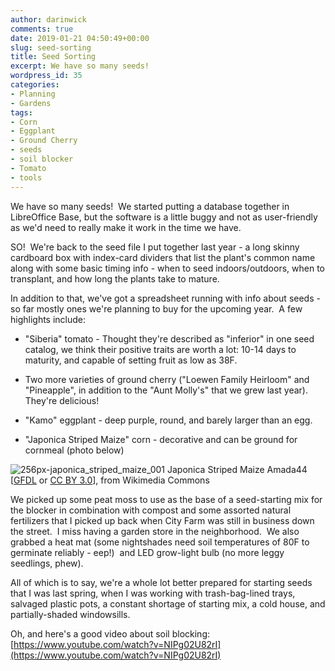 ```yaml
---
author: darinwick
comments: true
date: 2019-01-21 04:50:49+00:00
slug: seed-sorting
title: Seed Sorting
excerpt: We have so many seeds!
wordpress_id: 35
categories:
- Planning
- Gardens
tags:
- Corn
- Eggplant
- Ground Cherry
- seeds
- soil blocker
- Tomato
- tools
---
```


We have so many seeds!  We started putting a database together in LibreOffice Base, but the software is a little buggy and not as user-friendly as we'd need to really make it work in the time we have.

SO!  We're back to the seed file I put together last year - a long skinny cardboard box with index-card dividers that list the plant's common name along with some basic timing info - when to seed indoors/outdoors, when to transplant, and how long the plants take to mature.

In addition to that, we've got a spreadsheet running with info about seeds - so far mostly ones we're planning to buy for the upcoming year.  A few highlights include:



	
  * "Siberia" tomato - Thought they're described as "inferior" in one seed catalog, we think their positive traits are worth a lot: 10-14 days to maturity, and capable of setting fruit as low as 38F.

	
  * Two more varieties of ground cherry ("Loewen Family Heirloom" and "Pineapple", in addition to the "Aunt Molly's" that we grew last year).  They're delicious!

	
  * "Kamo" eggplant - deep purple, round, and barely larger than an egg.

	
  * "Japonica Striped Maize" corn - decorative and can be ground for cornmeal (photo below)




![256px-japonica_striped_maize_001](https://gardensofrainbowhome.files.wordpress.com/2019/01/256px-japonica_striped_maize_001.jpg)
    Japonica Striped Maize
Amada44 [[GFDL](http://www.gnu.org/copyleft/fdl.html) or [CC BY 3.0](https://creativecommons.org/licenses/by/3.0)], from Wikimedia Commons


We picked up some peat moss to use as the base of a seed-starting mix for the blocker in combination with compost and some assorted natural fertilizers that I picked up back when City Farm was still in business down the street.  I miss having a garden store in the neighborhood.  We also grabbed a heat mat (some nightshades need soil temperatures of 80F to germinate reliably - eep!)  and LED grow-light bulb (no more leggy seedlings, phew).

All of which is to say, we're a whole lot better prepared for starting seeds that I was last spring, when I was working with trash-bag-lined trays, salvaged plastic pots, a constant shortage of starting mix, a cold house, and partially-shaded windowsills.

Oh, and here's a good video about soil blocking: [https://www.youtube.com/watch?v=NIPg02U82rI](https://www.youtube.com/watch?v=NIPg02U82rI)
